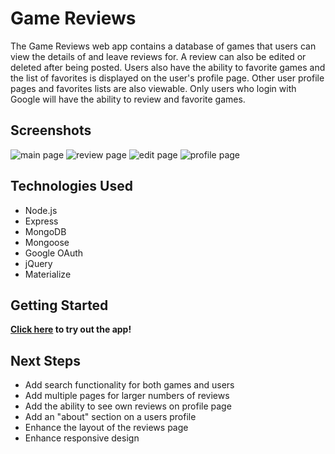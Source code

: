 # Game Reviews

The Game Reviews web app contains a database of games that users can view the details of and leave reviews for. A review can also be edited or deleted after being posted. Users also have the ability to favorite games and the list of favorites is displayed on the user's profile page. Other user profile pages and favorites lists are also viewable. Only users who login with Google will have the ability to review and favorite games.

## Screenshots
![main page](../game-reviews/screenshots/gamereviews1.jpg)
![review page](../game-reviews/screenshots/gamereviews2.jpg)
![edit page](../game-reviews/screenshots/gamereviews4.jpg)
![profile page](../game-reviews/screenshots/gamereviews3.jpg)

## Technologies Used
- Node.js
- Express
- MongoDB
- Mongoose
- Google OAuth
- jQuery
- Materialize

## Getting Started
**[Click here](http://gamesreviews.herokuapp.com/games) to try out the app!**

## Next Steps
- Add search functionality for both games and users
- Add multiple pages for larger numbers of reviews
- Add the ability to see own reviews on profile page
- Add an "about" section on a users profile
- Enhance the layout of the reviews page
- Enhance responsive design